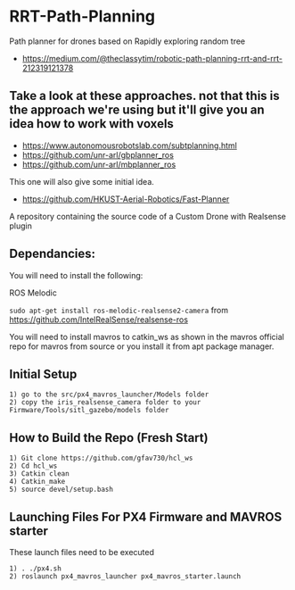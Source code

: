 # RRT-Path-Planning
Path planner for drones based on Rapidly exploring random tree

  - https://medium.com/@theclassytim/robotic-path-planning-rrt-and-rrt-212319121378

## Take a look at these approaches. not that this is the approach we're using but it'll give you an idea how to work with voxels

  - https://www.autonomousrobotslab.com/subtplanning.html
  - https://github.com/unr-arl/gbplanner_ros
  - https://github.com/unr-arl/mbplanner_ros
  
 This one will also give some initial idea.

  - https://github.com/HKUST-Aerial-Robotics/Fast-Planner


A repository containing the source code of a Custom Drone with Realsense plugin

## Dependancies:

You will need to install the following:

  ROS Melodic
   
  `sudo apt-get install ros-melodic-realsense2-camera`  from https://github.com/IntelRealSense/realsense-ros
   
   You will need to install mavros to catkin_ws as shown in the mavros official repo for mavros from source
   or you install it from apt package manager.

## Initial Setup
    
    1) go to the src/px4_mavros_launcher/Models folder
    2) copy the iris_realsense_camera folder to your Firmware/Tools/sitl_gazebo/models folder
    
## How to Build the Repo (Fresh Start)

    1) Git clone https://github.com/gfav730/hcl_ws
    2) Cd hcl_ws
    3) Catkin clean
    4) Catkin_make
    5) source devel/setup.bash
    
## Launching Files For PX4 Firmware and MAVROS starter
These launch files need to be executed 

    1) . ./px4.sh
    2) roslaunch px4_mavros_launcher px4_mavros_starter.launch
   
